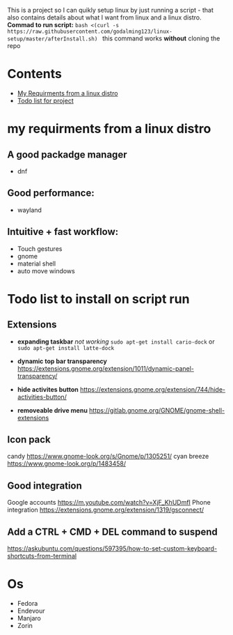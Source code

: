 This is a project so I can quikly setup linux by just running a script - that also contains details about what I want from linux and a linux distro.\
**Commad to run script:** `bash <(curl -s https://raw.githubusercontent.com/godalming123/linux-setup/master/afterInstall.sh) ` this command works **without** cloning the repo

# Contents

- [My Requirments from a linux distro](#my-requirments-from-a-linux-distro)
- [Todo list for project](#Todo-list-to-install-on-script-run)

# my requirments from a linux distro

## A good packadge manager

- dnf

## Good performance:

- wayland

## Intuitive + fast workflow:

- Touch gestures
- gnome
- material shell
- auto move windows

# Todo list to install on script run

## Extensions

- **expanding taskbar** _not working_ `sudo apt-get install cario-dock` or `sudo apt-get install latte-dock`

- **dynamic top bar transparency** https://extensions.gnome.org/extension/1011/dynamic-panel-transparency/
- **hide activites button** https://extensions.gnome.org/extension/744/hide-activities-button/
- **removeable drive menu** https://gitlab.gnome.org/GNOME/gnome-shell-extensions

## Icon pack

candy https://www.gnome-look.org/s/Gnome/p/1305251/
cyan breeze https://www.gnome-look.org/p/1483458/

## Good integration

Google accounts https://m.youtube.com/watch?v=XjF_KhUDmfI
Phone integration https://extensions.gnome.org/extension/1319/gsconnect/

## Add a CTRL + CMD + DEL command to suspend

https://askubuntu.com/questions/597395/how-to-set-custom-keyboard-shortcuts-from-terminal

# Os

- Fedora
- Endevour
- Manjaro
- Zorin
